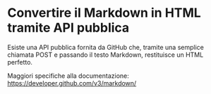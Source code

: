 # Convertire il Markdown in HTML tramite API pubblica

Esiste una API pubblica fornita da GitHub che, tramite una semplice chiamata POST e passando il testo Markdown, restituisce un HTML perfetto.

Maggiori specifiche alla documentazione: https://developer.github.com/v3/markdown/

